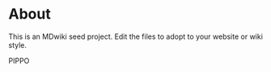 About
=====

This is an MDwiki seed project. Edit the files to adopt to your website or wiki style.

PIPPO
